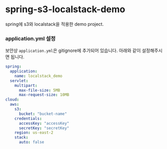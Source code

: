 # spring-s3-localstack-demo

spring에 s3와 localstack을 적용한 demo project.

### application.yml 설정

보안상 `application.yml`은 gitignore에 추가되어 있습니다. 아래와 같이 설정해주시면 됩니다.

```yml
spring:
  application:
    name: localstack_demo
  servlet:
    multipart:
      max-file-size: 5MB
      max-request-size: 10MB
cloud:
  aws:
    s3:
      bucket: "bucket-name"
    credentials:
      accessKey: "accessKey"
      secretKey: "secretKey"
    region: us-east-2
    stack:
      auto: false
```